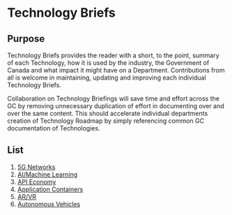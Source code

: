# Technology Briefs

## Purpose

Technology Briefs provides the reader with a short, to the point, summary of each Technology, how it is used by the industry, the Government of Canada and what impact it might have on a Department. Contributions from all is welcome in maintaining, updating and improving each individual Technology Briefs.

Collaboration on Technology Briefings will save time and effort across the GC by removing unnecessary duplication of effort in documenting over and over the same content. This should accelerate individual departments creation of Technology Roadmap by simply referencing common GC documentation of Technologies.

## List

1. [5G Networks](en/5g_networks.md)
2. [AI/Machine Learning](en/ai_machine_learning.md)
3. [API Economy](en/api_economy.md)
4. [Application Containers](en/application_containers.md)
5. [AR/VR](en/ar_vr.md)
6. [Autonomous Vehicles](en/autonomous_vehicules.md)

